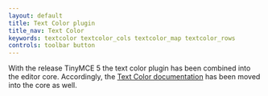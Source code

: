 ```yaml
---
layout: default
title: Text Color plugin
title_nav: Text Color
keywords: textcolor textcolor_cols textcolor_map textcolor_rows
controls: toolbar button
---
```


With the release TinyMCE 5 the text color plugin has been combined into the editor core. Accordingly, the [Text Color documentation]({{site.baseurl}}/configure/content-appearance/#text_color) has been moved into the core as well.